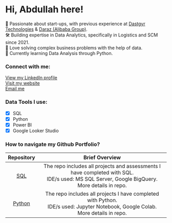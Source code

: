 # Hi, Abdullah here!
🔭 Passionate about start-ups, with previous experience at [Dastgyr Technologies](https://www.linkedin.com/company/dastgyr/) & [Daraz (Alibaba Group)](https://www.linkedin.com/company/daraz).<br>
🛠️ Building expertise in Data Analytics, specifically in Logistics and SCM since 2021.<br>
🤝 Love solving complex business problems with the help of data.<br>
🌱 Currently learning Data Analysis through Python.<br>

### Connect with me:
[View my LinkedIn profile](https://www.linkedin.com/in/abdullah-asghar/) <br>
[Visit my website](https://www.abdullahasghar.com/) <br>
[Email me](mailto:abdullah.asghar@khi.iba.edu.pk)

### Data Tools I use:
- [x] SQL
- [x] Python
- [x] Power BI
- [x] Google Looker Studio

### How to navigate my Github Portfolio?

| Repository | Brief Overview |
|:-:|:-:|
| [SQL](https://github.com/AbdullahAsghar/SQL_Portfolio)|The repo includes all projects and assessments I have completed with SQL.<br>IDE/s used: MS SQL Server, Google BigQuery.<br>More details in repo.| 
| [Python](https://github.com/AbdullahAsghar/Python)|The repo includes all projects I have completed with Python.<br>IDE/s used: Jupyter Notebook, Google Colab.<br>More details in repo.| 
